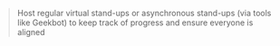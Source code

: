 > Host regular virtual stand-ups or asynchronous stand-ups (via tools like Geekbot)
> to keep track of progress and ensure everyone is aligned


<aside class="notes">
</aside>

